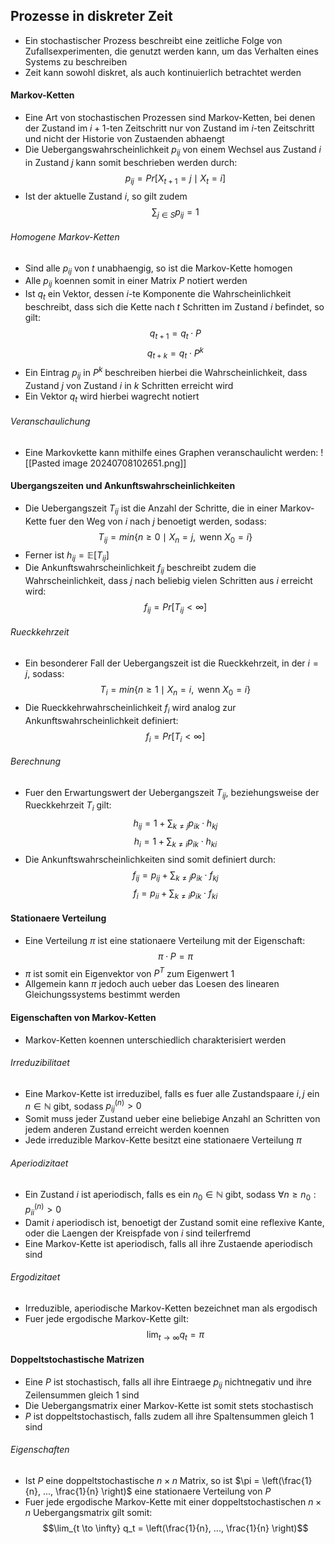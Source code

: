 ## Prozesse in diskreter Zeit
- Ein stochastischer Prozess beschreibt eine zeitliche Folge von Zufallsexperimenten, die genutzt werden kann, um das Verhalten eines Systems zu beschreiben
- Zeit kann sowohl diskret, als auch kontinuierlich betrachtet werden
#### Markov-Ketten
- Eine Art von stochastischen Prozessen sind Markov-Ketten, bei denen der Zustand im $i+1$-ten Zeitschritt nur von Zustand im $i$-ten Zeitschritt und nicht der Historie von Zustaenden abhaengt
- Die Uebergangswahrscheinlichkeit $p_{ij}$ von einem Wechsel aus Zustand $i$ in Zustand $j$ kann somit beschrieben werden durch:
$$p_{ij} = Pr[X_{t + 1} = j \mid X_t = i]$$
- Ist der aktuelle Zustand $i$, so gilt zudem
$$\sum_{j \in S} p_{ij} = 1$$
###### Homogene Markov-Ketten
- Sind alle $p_{ij}$ von $t$ unabhaengig, so ist die Markov-Kette homogen
- Alle $p_{ij}$ koennen somit in einer Matrix $P$ notiert werden
- Ist $q_t$ ein Vektor, dessen $i$-te Komponente die Wahrscheinlichkeit beschreibt, dass sich die Kette nach $t$ Schritten im Zustand $i$ befindet, so gilt:
$$q_{t + 1} = q_t \cdot P$$
$$q_{t + k} = q_t \cdot P^k $$
- Ein Eintrag $p_{ij}$ in $P^k$ beschreiben hierbei die Wahrscheinlichkeit, dass Zustand $j$ von Zustand $i$ in $k$ Schritten erreicht wird
- Ein Vektor $q_t$ wird hierbei wagrecht notiert
###### Veranschaulichung
- Eine Markovkette kann mithilfe eines Graphen veranschaulicht werden:
![[Pasted image 20240708102651.png]]
#### Ubergangszeiten und Ankunftswahrscheinlichkeiten 
- Die Uebergangszeit $T_{ij}$ ist die Anzahl der Schritte, die in einer Markov-Kette fuer den Weg von $i$ nach $j$ benoetigt werden, sodass:
$$T_{ij} = min\{n \geq 0 \mid X_n = j, \text{ wenn } X_0 = i\}$$
- Ferner ist $h_{ij} = \mathbb{E}[T_{ij}]$
- Die Ankunftswahrscheinlichkeit $f_{ij}$ beschreibt zudem die Wahrscheinlichkeit, dass $j$ nach beliebig vielen Schritten aus $i$ erreicht wird:
$$f_{ij} = Pr[T_{ij} < \infty]$$
###### Rueckkehrzeit
- Ein besonderer Fall der Uebergangszeit ist die Rueckkehrzeit, in der $i = j$, sodass:
$$T_{i} = min\{n \geq 1 \mid X_n = i, \text{ wenn } X_0 = i\}$$
- Die Rueckkehrwahrscheinlichkeit $f_i$ wird analog zur Ankunftswahrscheinlichkeit definiert:
$$f_i = Pr[T_i < \infty]$$
###### Berechnung
- Fuer den Erwartungswert der Uebergangszeit $T_{ij}$, beziehungsweise der Rueckkehrzeit $T_i$ gilt:
$$h_{ij} = 1 + \sum_{k \neq j} p_{ik} \cdot h_{kj} $$
$$h_{i} = 1 + \sum_{k \neq i} p_{ik} \cdot h_{ki} $$
- Die Ankunftswahrscheinlichkeiten sind somit definiert durch:
$$f_{ij} = p_{ij} + \sum_{k \neq j} p_{ik} \cdot f_{kj}$$
$$f_{i} = p_{ii} + \sum_{k \neq i} p_{ik} \cdot f_{ki}$$
#### Stationaere Verteilung
- Eine Verteilung $\pi$ ist eine stationaere Verteilung mit der Eigenschaft:
$$\pi \cdot P = \pi$$
- $\pi$ ist somit ein Eigenvektor von $P^T$ zum Eigenwert $1$  
- Allgemein kann $\pi$ jedoch auch ueber das Loesen des linearen Gleichungssystems bestimmt werden
#### Eigenschaften von Markov-Ketten
- Markov-Ketten koennen unterschiedlich charakterisiert werden
###### Irreduzibilitaet
- Eine Markov-Kette ist irreduzibel, falls es fuer alle Zustandspaare $i, j$ ein $n \in \mathbb{N}$ gibt, sodass $p_{ij}^{(n)} > 0$
- Somit muss jeder Zustand ueber eine beliebige Anzahl an Schritten von jedem anderen Zustand erreicht werden koennen
- Jede irreduzible Markov-Kette besitzt eine stationaere Verteilung $\pi$
###### Aperiodizitaet
- Ein Zustand $i$ ist aperiodisch, falls es ein $n_0 \in \mathbb{N}$ gibt, sodass $\forall n \geq n_0: p_{ii}^{(n)} > 0$
- Damit $i$ aperiodisch ist, benoetigt der Zustand somit eine reflexive Kante, oder die Laengen der Kreispfade von $i$ sind teilerfremd
- Eine Markov-Kette ist aperiodisch, falls all ihre Zustaende aperiodisch sind
###### Ergodizitaet
- Irreduzible, aperiodische Markov-Ketten bezeichnet man als ergodisch
- Fuer jede ergodische Markov-Kette gilt:
$$\lim_{t \to \infty} q_t = \pi$$
#### Doppeltstochastische Matrizen
- Eine $P$ ist stochastisch, falls all ihre Eintraege $p_{ij}$ nichtnegativ und ihre Zeilensummen gleich $1$ sind
- Die Uebergangsmatrix einer Markov-Kette ist somit stets stochastisch
- $P$ ist doppeltstochastisch, falls zudem all ihre Spaltensummen gleich $1$ sind
###### Eigenschaften
- Ist $P$ eine doppeltstochastische $n \times n$ Matrix, so ist $\pi = \left(\frac{1}{n}, ..., \frac{1}{n} \right)$ eine stationaere Verteilung von $P$
- Fuer jede ergodische Markov-Kette mit einer doppeltstochastischen $n \times n$ Uebergangsmatrix gilt somit:
$$\lim_{t \to \infty} q_t = \left(\frac{1}{n}, ..., \frac{1}{n} \right)$$
